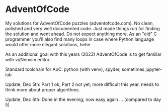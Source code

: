 # AdventOfCode

My solutions for AdventOfCode puzzles (adventofcode.com). No clean, polished and very well documented code.
Just made things run for finding the solution and went ahead. Do not expect anything more.
As an "old" C programmer you'll also find many loops in case where Python language would offer more elegant solutions, hehe.

As an additional goal with this years (2023) AdventOfCode is to get familiar with vi/Neovim editor.

Standard toolchain for AoC: python (with venv), spyder, sometimes jupyter-lab

Update, Dec 5th: Part 1 ok, Part 2 not yet; more difficult this year, needs to think more about proper algorithms.

Update, Dec 6th: Done in the evening; now easy again ... (compared to day 5)
